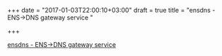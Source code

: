 +++
date = "2017-01-03T22:00:10+03:00"
draft = true
title = "ensdns - ENS-&gt;DNS gateway service "

+++

<p><a href="https://t.co/aiSfhakKp1">ensdns - ENS-&gt;DNS gateway service </a></p>
